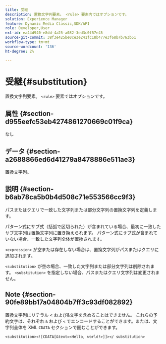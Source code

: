 ```yaml
---
title: 受継
description: 置換文字列要素。 <rule> 要素内ではオプションです。
solution: Experience Manager
feature: Dynamic Media Classic,SDK/API
role: Developer,User
exl-id: ea44d940-e8dd-4a25-a082-3ed3c0f57e45
source-git-commit: 38f3e425be0ce3e241fc18b477e3f68b7b763b51
workflow-type: tm+mt
source-wordcount: '136'
ht-degree: 2%

---
```


# 受継{#substitution}

置換文字列要素。 `<rule>` 要素ではオプションです。

## 属性 {#section-d955eefc53eb4274861270669c01f9ca}

なし

## データ {#section-a2688866ed6d41279a8478886e511ae3}

置換文字列。

## 説明 {#section-b6ab78ca5b0b4d508c71e553566cc9f3}

パスまたはクエリで一致した文字列または部分文字列の置換文字列を定義します。

パターン式にサブ式（括弧で区切られた）が含まれている場合、最初に一致したサブ文字列は置換文字列に置き換えられます。 パターン式にサブ式が含まれていない場合、一致した文字列全体が置換されます。

`<expression>` が空または存在しない場合は、置換文字列がパスまたはクエリに追加されます。

`<substitution>` が空の場合、一致した文字列または部分文字列は削除されます。 `<substitution>` を指定しない場合、パスまたはクエリ文字列は変更されません。

## Note {#section-90fe89bb17a04804b7ff3c93df082892}

置換文字列にリテラル &lt; および&amp;文字を含めることはできません。 これらの予約文字は、それぞれ `&` および `<` でエンコードすることができます。または、文字列全体を XML `CDATA` セクションで囲むことができます。

`<substitution><![CDATA[&text=<Hello, world!>]]></ substitution>`
